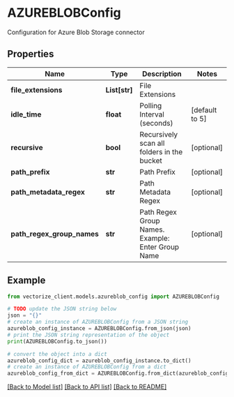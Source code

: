 # AZUREBLOBConfig

Configuration for Azure Blob Storage connector

## Properties

Name | Type | Description | Notes
------------ | ------------- | ------------- | -------------
**file_extensions** | **List[str]** | File Extensions | 
**idle_time** | **float** | Polling Interval (seconds) | [default to 5]
**recursive** | **bool** | Recursively scan all folders in the bucket | [optional] 
**path_prefix** | **str** | Path Prefix | [optional] 
**path_metadata_regex** | **str** | Path Metadata Regex | [optional] 
**path_regex_group_names** | **str** | Path Regex Group Names. Example: Enter Group Name | [optional] 

## Example

```python
from vectorize_client.models.azureblob_config import AZUREBLOBConfig

# TODO update the JSON string below
json = "{}"
# create an instance of AZUREBLOBConfig from a JSON string
azureblob_config_instance = AZUREBLOBConfig.from_json(json)
# print the JSON string representation of the object
print(AZUREBLOBConfig.to_json())

# convert the object into a dict
azureblob_config_dict = azureblob_config_instance.to_dict()
# create an instance of AZUREBLOBConfig from a dict
azureblob_config_from_dict = AZUREBLOBConfig.from_dict(azureblob_config_dict)
```
[[Back to Model list]](../README.md#documentation-for-models) [[Back to API list]](../README.md#documentation-for-api-endpoints) [[Back to README]](../README.md)


